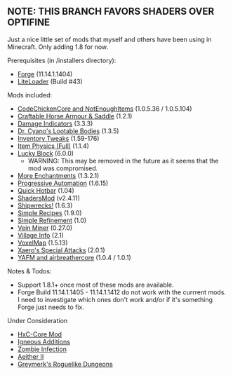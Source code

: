 ## NOTE: THIS BRANCH FAVORS SHADERS OVER OPTIFINE

Just a nice little set of mods that myself and others have been using in Minecraft. Only adding 1.8 for now.

Prerequisites (in /installers directory):

* [Forge](http://files.minecraftforge.net) (11.14.1.1404)
* [LiteLoader](http://www.minecraftforum.net/forums/mapping-and-modding/minecraft-mods/1290155-liteloader-for-minecraft-1-7-10) (Build #43)

Mods included:

* [CodeChickenCore and NotEnoughItems](http://www.minecraftforum.net/forums/mapping-and-modding/minecraft-mods/1279956-chickenbones-mods) (1.0.5.36 / 1.0.5.104)
* [Craftable Horse Armour & Saddle](http://www.curse.com/mc-mods/minecraft/224841-craftable-horse-armour-saddle) (1.2.1)
* [Damage Indicators](http://www.minecraftforum.net/forums/mapping-and-modding/minecraft-mods/1286538-hit-splat-damage-indicators) (3.3.3)
* [Dr. Cyano's Lootable Bodies](http://www.minecraftforum.net/forums/mapping-and-modding/minecraft-mods/2298198-dr-cyanos-lootable-bodies) (1.3.5)
* [Inventory Tweaks](http://www.minecraftforum.net/forums/mapping-and-modding/minecraft-mods/1288184-inventory-tweaks) (1.59-176)
* [Item Physics (Full)](http://www.minecraftforum.net/forums/mapping-and-modding/minecraft-mods/2076336-itemphysic) (1.1.4)
* [Lucky Block](http://www.minecraftforum.net/forums/mapping-and-modding/minecraft-mods/1292247-lucky-block) (6.0.0)
    * WARNING: This may be removed in the future as it seems that the mod was compromised.
* [More Enchantments](http://www.minecraftforum.net/forums/mapping-and-modding/minecraft-mods/1445082-more-enchantments) (1.3.2.1)
* [Progressive Automation](http://www.minecraftforum.net/forums/mapping-and-modding/minecraft-mods/2076388-progressive-automation) (1.6.15)
* [Quick Hotbar](http://www.quickhotbar.com) (1.04)
* [ShadersMod](http://www.minecraftforum.net/forums/mapping-and-modding/minecraft-mods/1286604-shaders-mod) (v2.4.11)
* [Shipwrecks!](http://www.minecraftforum.net/forums/mapping-and-modding/minecraft-mods/1291627-shipwrecks) (1.6.3)
* [Simple Recipes](http://www.wuppy29.com/minecraft/category/simple-recipes/) (1.9.0)
* [Simple Refinement](http://www.curse.com/mc-mods/minecraft/227221-simple-refinement) (1.0)
* [Vein Miner](http://www.minecraftforum.net/forums/mapping-and-modding/minecraft-mods/1292260-1-5-x-1-6-x-vein-miner) (0.27.0)
* [Village Info](http://chunkbase.com/mods/village-info) (2.1)
* [VoxelMap](http://minecraft.curseforge.com/mc-mods/225179-voxelmap) (1.5.13)
* [Xaero's Special Attacks](http://www.planetminecraft.com/mod/forge164xaeros-special-attacks-v100/) (2.0.1)
* [YAFM and airbreathercore](http://www.minecraftforum.net/forums/mapping-and-modding/minecraft-mods/1292539-yafm-yet-another-food-mod) (1.0.4 / 1.0.1)

Notes & Todos:

* Support 1.8.1+ once most of these mods are available.
* Forge Build 11.14.1.1405 - 11.14.1.1412 do not work with the currrent mods. I need to investigate which ones don't work and/or if it's something Forge just needs to fix.

Under Consideration

* [HxC-Core Mod](http://www.minecraftforum.net/forums/mapping-and-modding/minecraft-mods/2351391-hxc-mods)
* [Igneous Additions](http://www.minecraftforum.net/forums/mapping-and-modding/minecraft-mods/2357019-igneous-additions)
* [Zombie Infection](http://www.curse.com/mc-mods/minecraft/227518-zombie-infection)
* [Aeither II](http://www.aetherii.com)
* [Greymerk's Roguelike Dungeons](http://www.minecraftforum.net/forums/mapping-and-modding/minecraft-mods/1290238-roguelike-dungeons)